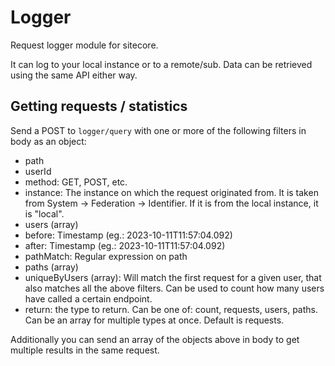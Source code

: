 # Logger
Request logger module for sitecore.

It can log to your local instance or to a remote/sub. Data can be retrieved using the same API either way.

## Getting requests / statistics

Send a POST to `logger/query` with one or more of the following filters in body as an object:
- path
- userId
- method: GET, POST, etc.
- instance: The instance on which the request originated from. It is taken from System -> Federation -> Identifier. If it is from the local instance, it is "local".
- users (array)
- before: Timestamp (eg.: 2023-10-11T11:57:04.092)
- after: Timestamp (eg.: 2023-10-11T11:57:04.092)
- pathMatch: Regular expression on path
- paths (array)
- uniqueByUsers (array): Will match the first request for a given user, that also matches all the above filters. Can be used to count how many users have called a certain endpoint.
- return: the type to return. Can be one of: count, requests, users, paths. Can be an array for multiple types at once. Default is requests.

Additionally you can send an array of the objects above in body to get multiple results in the same request.